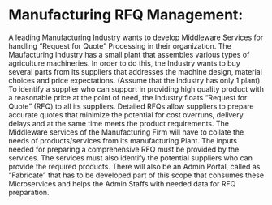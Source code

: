 
# Manufacturing RFQ Management:

A leading Manufacturing Industry wants to develop Middleware Services for handling “Request for Quote” Processing in their organization.
The Maufacturing Industry has a small plant that assembles various types of agriculture machineries. In order to do this, the Industry wants to buy several parts from its suppliers that addresses the machine design, material choices and price expectations. (Assume that the Industry has only 1 plant).
To identify a supplier who can support in providing high quality product with a reasonable price at the point of need, the Industry floats “Request for Quote” (RFQ) to all its suppliers.
Detailed RFQs allow suppliers to prepare accurate quotes that minimize the potential for cost overruns, delivery delays and at the same time meets the product requirements.
The Middleware services of the Manufacturing Firm will have to collate the needs of products/services from its manufacturing Plant. The inputs needed for preparing a comprehensive RFQ must be provided by the services.
The services must also identify the potential suppliers who can provide the required products.
There will also be an Admin Portal, called as “Fabricate” that has to be developed part of this scope that consumes these Microservices and helps the Admin Staffs with needed data for RFQ preparation.

